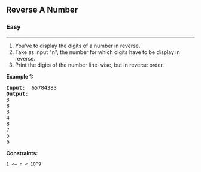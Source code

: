 ## Reverse A Number

### Easy
***

1. You've to display the digits of a number in reverse.
2. Take as input "n", the number for which digits have to be display in reverse.
3. Print the digits of the number line-wise, but in reverse order.

**Example 1:**
<pre>
<b>Input: </b> 65784383
<b>Output: </b>
3
8
3
4
8
7
5
6
</pre>

**Constraints:**
```
1 <= n < 10^9
```

